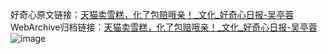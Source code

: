 好奇心原文链接：[天猫卖雪糕，化了包赔哦亲！_文化_好奇心日报-吴亭蓉](https://www.qdaily.com/articles/1283.html)
WebArchive归档链接：[天猫卖雪糕，化了包赔哦亲！_文化_好奇心日报-吴亭蓉](http://web.archive.org/web/20190623145733/https://www.qdaily.com/articles/1283.html)
![image](http://ww3.sinaimg.cn/large/007d5XDply1g3v4d7nknxj30u02gchdt)